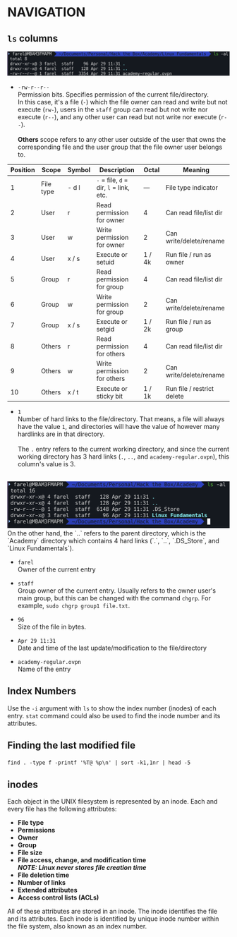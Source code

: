 # NAVIGATION

## `ls` columns

<img src="ls.png" />

- `-rw-r--r--`   
Permission bits. Specifies permission of the current file/directory.   
In this case, it's a file (`-`) which the file owner can read and write but not execute (`rw-`), users in the `staff` group can read but not write nor execute (`r--`), and any other user can read but not write nor execute (`r--`).   <br><br>
**Others** scope refers to any other user outside of the user that owns the corresponding file and the user group that the file owner user belongs to. <br>

| Position | Scope     | Symbol | Description                                 | Octal | Meaning                     |
|----------|-----------|--------|---------------------------------------------|-------|-----------------------------|
| 1        | File type | - d l  | `-` = file, `d` = dir, `l` = link, etc.      | —     | File type indicator         |
| 2        | User      | r      | Read permission for owner                   | 4     | Can read file/list dir      |
| 3        | User      | w      | Write permission for owner                  | 2     | Can write/delete/rename     |
| 4        | User      | x / s  | Execute or setuid                           | 1 / 4k| Run file / run as owner     |
| 5        | Group     | r      | Read permission for group                   | 4     | Can read file/list dir      |
| 6        | Group     | w      | Write permission for group                  | 2     | Can write/delete/rename     |
| 7        | Group     | x / s  | Execute or setgid                           | 1 / 2k| Run file / run as group     |
| 8        | Others    | r      | Read permission for others                  | 4     | Can read file/list dir      |
| 9        | Others    | w      | Write permission for others                 | 2     | Can write/delete/rename     |
| 10       | Others    | x / t  | Execute or sticky bit                       | 1 / 1k| Run file / restrict delete  |


- `1`   
Number of hard links to the file/directory. That means, a file will always have the value `1`, and directories will have the value of however many hardlinks are in that directory.    <br><br>
The `.` entry refers to the current working directory, and since the current working directory has 3 hard links (`.`, `..`, and `academy-regular.ovpn`), this column's value is 3. <br><br>
<img src="ls2.png" />
On the other hand, the `..` refers to the parent directory, which is the `Academy` directory which contains 4 hard links (`.`, `..`, `.DS_Store`, and `Linux Fundamentals`).

- `farel` <br>
Owner of the current entry

- `staff` <br>
Group owner of the current entry. Usually refers to the owner user's main group, but this can be changed with the command `chgrp`. For example, `sudo chgrp group1 file.txt`.

- `96` <br>
Size of the file in bytes.

- `Apr 29 11:31` <br>
Date and time of the last update/modification to the file/directory

- `academy-regular.ovpn` <br>
Name of the entry

## Index Numbers

Use the `-i` argument with `ls` to show the index number (inodes) of each entry. `stat` command could also be used to find the inode number and its attributes.

## Finding the last modified file

`find . -type f -printf '%T@ %p\n' | sort -k1,1nr | head -5`

## inodes

Each object in the UNIX filesystem is represented by an inode. Each and every file has the following attributes: <br>

- **File type**
- **Permissions**
- **Owner**
- **Group**
- **File size**
- **File access, change, and modification time** <br> 
***NOTE: Linux never stores file creation time***
- **File deletion time**
- **Number of links**
- **Extended attributes**
- **Access control lists (ACLs)**

All of these attributes are stored in an inode. The inode identifies the file and its attributes. Each inode is identified by unique inode number within the file system, also known as an index number. 
